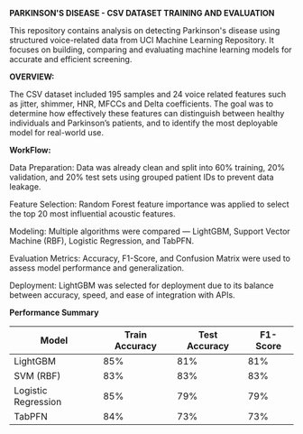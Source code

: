**PARKINSON'S DISEASE - CSV DATASET TRAINING AND EVALUATION**

This repository contains analysis on detecting Parkinson's disease using structured voice-related data from UCI Machine Learning Repository. It focuses on building, comparing and evaluating machine learning models for accurate and efficient screening.

**OVERVIEW:**

The CSV dataset included 195 samples and 24 voice related features such as jitter, shimmer, HNR, MFCCs and Delta coefficients. The goal was to determine how effectively these features can distinguish between healthy individuals and Parkinson’s patients, and to identify the most deployable model for real-world use.

**WorkFlow:**

Data Preparation:
Data was already clean and split into 60% training, 20% validation, and 20% test sets using grouped patient IDs to prevent data leakage.

Feature Selection:
Random Forest feature importance was applied to select the top 20 most influential acoustic features.

Modeling:
Multiple algorithms were compared — LightGBM, Support Vector Machine (RBF), Logistic Regression, and TabPFN.

Evaluation Metrics:
Accuracy, F1-Score, and Confusion Matrix were used to assess model performance and generalization.

Deployment:
LightGBM was selected for deployment due to its balance between accuracy, speed, and ease of integration with APIs.

**Performance Summary**

| Model | Train Accuracy | Test Accuracy | F1-Score |
|--------|----------------|----------------|-----------|
| LightGBM | 85% | 81% | 81% |
| SVM (RBF) | 83% | 83% | 83% |
| Logistic Regression | 85% | 79% | 79% |
| TabPFN | 84% | 73% | 73% |






